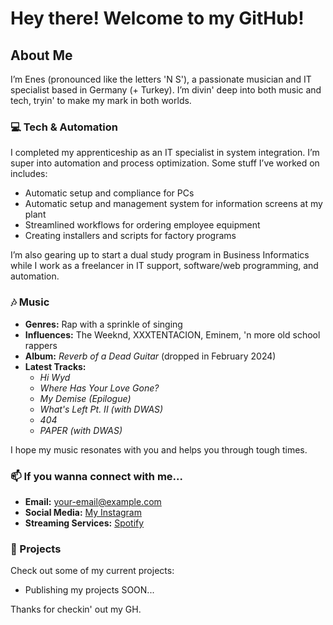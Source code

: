 # Hey there! Welcome to my GitHub!


## About Me
I’m Enes (pronounced like the letters 'N S'), a passionate musician and IT specialist based in Germany (+ Turkey). I’m divin' deep into both music and tech, tryin' to make my mark in both worlds.


### 💻 Tech & Automation
I completed my apprenticeship as an IT specialist in system integration. I’m super into automation and process optimization. Some stuff I’ve worked on includes:
- Automatic setup and compliance for PCs
- Automatic setup and management system for information screens at my plant
- Streamlined workflows for ordering employee equipment
- Creating installers and scripts for factory programs

I’m also gearing up to start a dual study program in Business Informatics while I work as a freelancer in IT support, software/web programming, and automation.


### 🎶 Music
- **Genres:** Rap with a sprinkle of singing
- **Influences:** The Weeknd, XXXTENTACION, Eminem, 'n more old school rappers
- **Album:** *Reverb of a Dead Guitar* (dropped in February 2024)
- **Latest Tracks:**
  - *Hi Wyd*
  - *Where Has Your Love Gone?*
  - *My Demise (Epilogue)*
  - *What's Left Pt. II (with DWAS)*
  - *404*
  - *PAPER (with DWAS)*
  
I hope my music resonates with you and helps you through tough times.


### 📫 If you wanna connect with me...
- **Email:** [your-email@example.com](mailto:enes@angun.de)
- **Social Media:** [My Instagram](https://instagram.com/loveforenvie)
- **Streaming Services:** [Spotify](https://open.spotify.com/artist/5vJ7HvS5zDtoJjNilIxQpl?si=eYI4wRNBSPmds5A1GlbYJA)

### 🚀 Projects
Check out some of my current projects:
- Publishing my projects SOON...


Thanks for checkin' out my GH.
